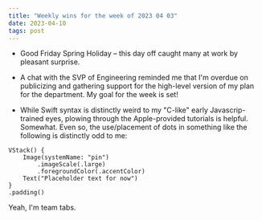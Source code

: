 ```yaml
---
title: "Weekly wins for the week of 2023 04 03"
date: 2023-04-10
tags: post
---
```


- Good Friday Spring Holiday – this day off caught many at work by pleasant surprise.

- A chat with the SVP of Engineering reminded me that I'm overdue on publicizing and gathering support for the high-level version of my plan for the department. My goal for the week is set!

- While Swift syntax is distinctly weird to my "C-like" early Javascrip-trained eyes, plowing through the Apple-provided tutorials is helpful. Somewhat. Even so, the use/placement of dots in something like the following is distinctly odd to me:

```
VStack() {
	Image(systemName: "pin")
		.imageScale(.large)
		.foregroundColor(.accentColor)
	Text("Placeholder text for now")
}
.padding()
```

Yeah, I'm team tabs.
